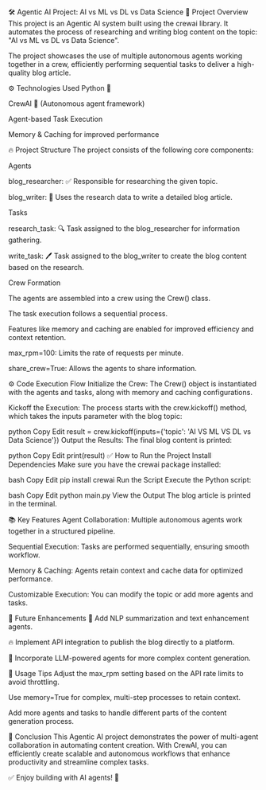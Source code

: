 🛠️ Agentic AI Project: AI vs ML vs DL vs Data Science
🚀 Project Overview
This project is an Agentic AI system built using the crewai library. It automates the process of researching and writing blog content on the topic:
"AI vs ML vs DL vs Data Science".

The project showcases the use of multiple autonomous agents working together in a crew, efficiently performing sequential tasks to deliver a high-quality blog article.

⚙️ Technologies Used
Python 🐍

CrewAI 🚀 (Autonomous agent framework)

Agent-based Task Execution

Memory & Caching for improved performance

🔥 Project Structure
The project consists of the following core components:

Agents

blog_researcher:
✅ Responsible for researching the given topic.

blog_writer:
📝 Uses the research data to write a detailed blog article.

Tasks

research_task:
🔍 Task assigned to the blog_researcher for information gathering.

write_task:
🖊️ Task assigned to the blog_writer to create the blog content based on the research.

Crew Formation

The agents are assembled into a crew using the Crew() class.

The task execution follows a sequential process.

Features like memory and caching are enabled for improved efficiency and context retention.

max_rpm=100: Limits the rate of requests per minute.

share_crew=True: Allows the agents to share information.

⚙️ Code Execution Flow
Initialize the Crew:
The Crew() object is instantiated with the agents and tasks, along with memory and caching configurations.

Kickoff the Execution:
The process starts with the crew.kickoff() method, which takes the inputs parameter with the blog topic:

python
Copy
Edit
result = crew.kickoff(inputs={'topic': 'AI VS ML VS DL vs Data Science'})
Output the Results:
The final blog content is printed:

python
Copy
Edit
print(result)
✅ How to Run the Project
Install Dependencies Make sure you have the crewai package installed:

bash
Copy
Edit
pip install crewai
Run the Script Execute the Python script:

bash
Copy
Edit
python main.py
View the Output The blog article is printed in the terminal.

📚 Key Features
Agent Collaboration:
Multiple autonomous agents work together in a structured pipeline.

Sequential Execution:
Tasks are performed sequentially, ensuring smooth workflow.

Memory & Caching:
Agents retain context and cache data for optimized performance.

Customizable Execution:
You can modify the topic or add more agents and tasks.

🚀 Future Enhancements
🌟 Add NLP summarization and text enhancement agents.

🔥 Implement API integration to publish the blog directly to a platform.

🤖 Incorporate LLM-powered agents for more complex content generation.

📌 Usage Tips
Adjust the max_rpm setting based on the API rate limits to avoid throttling.

Use memory=True for complex, multi-step processes to retain context.

Add more agents and tasks to handle different parts of the content generation process.

🎯 Conclusion
This Agentic AI project demonstrates the power of multi-agent collaboration in automating content creation. With CrewAI, you can efficiently create scalable and autonomous workflows that enhance productivity and streamline complex tasks.

✅ Enjoy building with AI agents! 🚀
